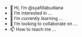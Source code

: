 - 👋 Hi, I’m @syafillabudiana
- 👀 I’m interested in ...
- 🌱 I’m currently learning ...
- 💞️ I’m looking to collaborate on ...
- 📫 How to reach me ...

<!---
syafillabudiana/syafillabudiana is a ✨ special ✨ repository because its `README.md` (this file) appears on your GitHub profile.
You can click the Preview link to take a look at your changes.
--->
